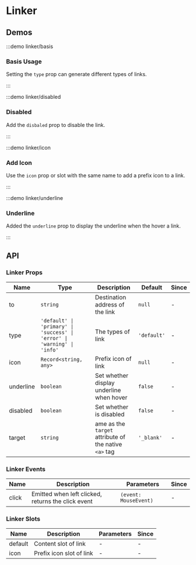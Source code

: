 # Linker

## Demos

:::demo linker/basis

### Basis Usage

Setting the `type` prop can generate different types of links.

:::

:::demo linker/disabled

### Disabled

Add the `disbaled` prop to disable the link.

:::

:::demo linker/icon

### Add Icon

Use the `icon` prop or slot with the same name to add a prefix icon to a link.

:::

:::demo linker/underline

### Underline

Added the `underline` prop to display the underline when the hover a link.

:::

## API

### Linker Props

| Name      | Type                                                                    | Description                                           | Default     | Since |
| --------- | ----------------------------------------------------------------------- | ----------------------------------------------------- | ----------- | ----- |
| to        | `string`                                                                | Destination address of the link                       | `null`      | -     |
| type      | `'default' \| 'primary' \| 'success' \| 'error' \| 'warning' \| 'info'` | The types of link                                     | `'default'` | -     |
| icon      | `Record<string, any>`                                                   | Prefix icon of link                                   | `null`      | -     |
| underline | `boolean`                                                               | Set whether display underline when hover              | `false`     | -     |
| disabled  | `boolean`                                                               | Set whether is disabled                               | `false`     | -     |
| target    | `string`                                                                | ame as the `target` attribute of the native `<a>` tag | `'_blank'`  | -     |

### Linker Events

| Name  | Description                                        | Parameters            | Since |
| ----- | -------------------------------------------------- | --------------------- | ----- |
| click | Emitted when left clicked, returns the click event | `(event: MouseEvent)` | -     |

### Linker Slots

| Name    | Description              | Parameters | Since |
| ------- | ------------------------ | ---------- | ----- |
| default | Content slot of link     | -          | -     |
| icon    | Prefix icon slot of link | -          | -     |
